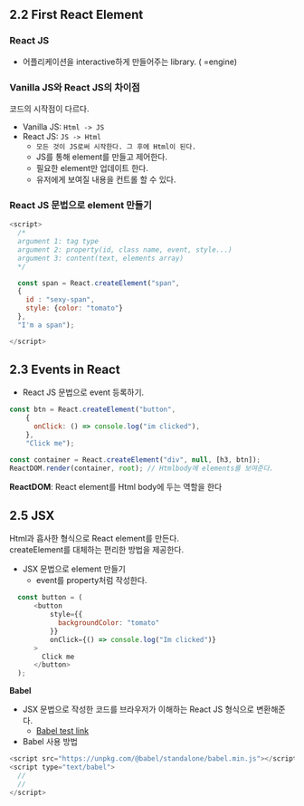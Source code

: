 ## 2.2 First React Element

### React JS

- 어플리케이션을 interactive하게 만들어주는 library. ( =engine)
  
  
### Vanilla JS와 React JS의 차이점

코드의 시작점이 다르다.

- Vanilla JS: `Html -> JS`
- React JS: `JS -> Html`
    - `모든 것이 JS로써 시작한다. 그 후에 Html이 된다.`
    - JS를 통해 element를 만들고 제어한다.
    - 필요한 element만 업데이트 한다.
    - 유저에게 보여질 내용을 컨트롤 할 수 있다.
  
  
### React JS 문법으로 element 만들기

```javascript
<script>
  /*
  argument 1: tag type
  argument 2: property(id, class name, event, style...)
  argument 3: content(text, elements array)
  */

  const span = React.createElement("span",
  {
    id : "sexy-span",
    style: {color: "tomato"}
  },
  "I'm a span");

</script>
```
  
  
## 2.3 Events in React

- React JS 문법으로 event 등록하기.

```javascript
const btn = React.createElement("button",
    {
      onClick: () => console.log("im clicked"),
    },
    "Click me");

const container = React.createElement("div", null, [h3, btn]);
ReactDOM.render(container, root); // Htmlbody에 elements를 보여준다.
```
**ReactDOM**: React element를 Html body에 두는 역할을 한다 
  
  
## 2.5 JSX

Html과 흡사한 형식으로 React element를 만든다.  
createElement를 대체하는 편리한 방법을 제공한다.

- JSX 문법으로 element 만들기
  - event를 property처럼 작성한다.
```javascript
  const button = (
      <button
          style={{
            backgroundColor: "tomato"
          }}
          onClick={() => console.log("Im clicked")}
      >
        Click me
      </button>
  );
```

**Babel**
- JSX 문법으로 작성한 코드를 브라우저가 이해하는 React JS 형식으로 변환해준다.
  - [Babel test link](https://babeljs.io/repl)
- Babel 사용 방법
```javascript
<script src="https://unpkg.com/@babel/standalone/babel.min.js"></script>
<script type="text/babel">
  //
  //
</script>
```